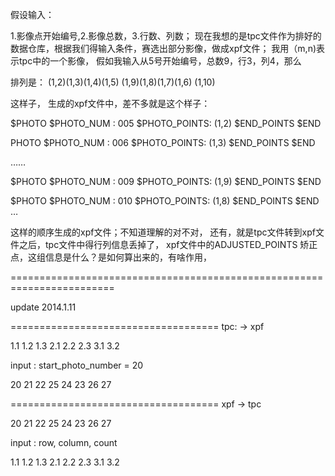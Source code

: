 假设输入：

1.影像点开始编号,2.影像总数，3.行数、列数；
现在我想的是tpc文件作为排好的数据仓库，根据我们得输入条件，赛选出部分影像，做成xpf文件；
我用（m,n)表示tpc中的一个影像，
假如我输入从5号开始编号，总数9，行3，列4，那么

排列是：
(1,2)(1,3)(1,4)(1,5)
(1,9)(1,8)(1,7)(1,6)
(1,10)

这样子， 生成的xpf文件中，差不多就是这个样子：

$PHOTO
$PHOTO_NUM : 005
$PHOTO_POINTS: 
(1,2)
$END_POINTS
$END 

PHOTO
$PHOTO_NUM : 006
$PHOTO_POINTS: 
(1,3)
$END_POINTS
$END

……

$PHOTO
$PHOTO_NUM : 009
$PHOTO_POINTS: 
(1,9)
$END_POINTS
$END

$PHOTO
$PHOTO_NUM : 010
$PHOTO_POINTS: 
(1,8)
$END_POINTS
$END
…

这样的顺序生成的xpf文件；不知道理解的对不对，
还有，就是tpc文件转到xpf文件之后，tpc文件中得行列信息丢掉了，
xpf文件中的ADJUSTED_POINTS 矫正点，这组信息是什么？是如何算出来的，有啥作用，

========================================================================



update 2014.1.11


====================================
tpc: -> xpf

1.1 1.2 1.3
2.1 2.2 2.3
3.1 3.2

input : start_photo_number = 20

20 21 22 
25 24 23
26 27

====================================
xpf -> tpc


20 21 22 
25 24 23
26 27

input : row, column, count

1.1 1.2 1.3
2.1 2.2 2.3
3.1 3.2



